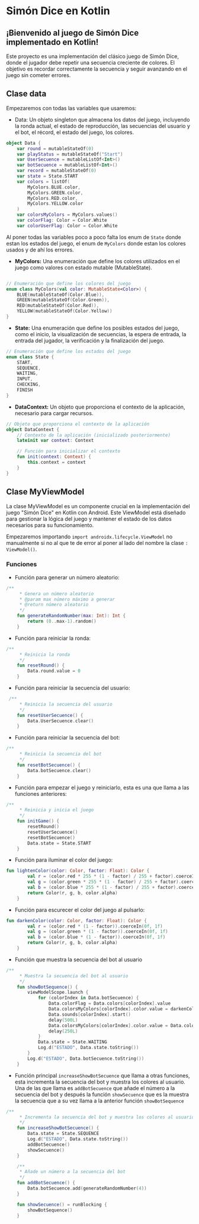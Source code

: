 # Simón Dice en Kotlin
## ¡Bienvenido al juego de Simón Dice implementado en Kotlin!

Este proyecto es una implementación del clásico juego de Simón Dice, donde el jugador debe repetir una secuencia
creciente de colores. El objetivo es recordar correctamente la secuencia y seguir avanzando en el juego sin cometer
errores.

## Clase data
Empezaremos con todas las variables que usaremos:

- Data: Un objeto singleton que almacena los datos del juego, incluyendo la ronda actual, el estado de reproducción, las
  secuencias del usuario y el bot, el récord, el estado del juego, los colores.

```kotlin
object Data {
    var round = mutableStateOf(0)
    var playStatus = mutableStateOf("Start")
    var UserSecuence = mutableListOf<Int>()
    var botSecuence = mutableListOf<Int>()
    var record = mutableStateOf(0)
    var state = State.START
    var colors = listOf(
        MyColors.BLUE.color,
        MyColors.GREEN.color,
        MyColors.RED.color,
        MyColors.YELLOW.color
    )
    var colorsMyColors = MyColors.values()
    var colorFlag: Color = Color.White
    var colorUserFlag: Color = Color.White

```

Al poner todas las variables poco a poco falta los enum de `State` donde estan los estados del juego, el enum de `MyColors`
donde estan los colores usados y de ahí los errores.


- **MyColors:** Una enumeración que define los colores utilizados en el juego como valores con estado mutable (MutableState<Color>).
```kotlin 

// Enumeración que define los colores del juego
enum class MyColors(val color: MutableState<Color>) {
    BLUE(mutableStateOf(Color.Blue)),
    GREEN(mutableStateOf(Color.Green)),
    RED(mutableStateOf(Color.Red)),
    YELLOW(mutableStateOf(Color.Yellow))
}

```

- **State:** Una enumeración que define los posibles estados del juego, como el inicio, la visualización de secuencias, la
  espera de entrada, la entrada del jugador, la verificación y la finalización del juego.
```kotlin
// Enumeración que define los estados del juego
enum class State {
    START,
    SEQUENCE,
    WAITING,
    INPUT,
    CHECKING,
    FINISH
}

```

- **DataContext:** Un objeto que proporciona el contexto de la aplicación, necesario para cargar
  recursos.

```kotlin
// Objeto que proporciona el contexto de la aplicación
object DataContext {
    // Contexto de la aplicación (inicializado posteriormente)
    lateinit var context: Context

    // Función para inicializar el contexto
    fun init(context: Context) {
        this.context = context
    }
}
```

## Clase MyViewModel

La clase MyViewModel es un componente crucial en la implementación del juego "Simón Dice" en Kotlin con Android. Este
ViewModel está diseñado para gestionar la lógica del juego y mantener el estado de los datos necesarios para su funcionamiento.

Empezaremos importando `import androidx.lifecycle.ViewModel` no manualmente si no al que te de error al poner al lado del
nombre la clase `: ViewModel()`.

### Funciones

- Función para generar un número aleatorio:

```kotlin
/**
     * Genera un número aleatorio
     * @param max número máximo a generar
     * @return número aleatorio
     */
    fun generateRandomNumber(max: Int): Int {
        return (0..max-1).random()
    }
```

- Función para reiniciar la ronda:

```kotlin
/**
     * Reinicia la ronda
     */
    fun resetRound() {
        Data.round.value = 0
    }
```

- Función para reiniciar la secuencia del usuario:

```kotlin
 /**
     * Reinicia la secuencia del usuario
     */
    fun resetUserSecuence() {
        Data.UserSecuence.clear()
    }
```

- Función para reiniciar la secuencia del bot:

```kotlin
/**
     * Reinicia la secuencia del bot
     */
    fun resetBotSecuence() {
        Data.botSecuence.clear()
    }
```

- Función para empezar el juego y reiniciarlo, esta es una que llama a las funciones anteriores:

```kotlin
/**
     * Reinicia y inicia el juego
     */
    fun initGame() {
        resetRound()
        resetUserSecuence()
        resetBotSecuence()
        Data.state = State.START
    }
```

- Función para iluminar el color del juego:

```kotlin
fun lightenColor(color: Color, factor: Float): Color {
        val r = (color.red * 255 * (1 - factor) / 255 + factor).coerceIn(0f, 1f)
        val g = (color.green * 255 * (1 - factor) / 255 + factor).coerceIn(0f, 1f)
        val b = (color.blue * 255 * (1 - factor) / 255 + factor).coerceIn(0f, 1f)
        return Color(r, g, b, color.alpha)
    }
```

- Función para escurecer el color del juego al pulsarlo:

```kotlin
fun darkenColor(color: Color, factor: Float): Color {
        val r = (color.red * (1 - factor)).coerceIn(0f, 1f)
        val g = (color.green * (1 - factor)).coerceIn(0f, 1f)
        val b = (color.blue * (1 - factor)).coerceIn(0f, 1f)
        return Color(r, g, b, color.alpha)
    }
```

- Función que muestra la secuencia del bot al usuario

```kotlin
/**
     * Muestra la secuencia del bot al usuario
     */
    fun showBotSequence() {
        viewModelScope.launch {
            for (colorIndex in Data.botSecuence) {
                Data.colorFlag = Data.colors[colorIndex].value
                Data.colorsMyColors[colorIndex].color.value = darkenColor(Data.colorFlag, 0.5f)
                Data.sounds[colorIndex].start()
                delay(500L)
                Data.colorsMyColors[colorIndex].color.value = Data.colorFlag
                delay(250L)
            }
            Data.state = State.WAITING
            Log.d("ESTADO", Data.state.toString())
        }
        Log.d("ESTADO", Data.botSecuence.toString())
    }
```
- Función principal `increaseShowBotSecuence` que llama a otras funciones, esta incrementa la secuencia del bot y muestra los colores al usuario.
Una de las que llama es `addBotSecuence` que añade el número a la secuencia del bot y después la función `showSecuence` que es la muestra la secuencia
que a su vez llama a la anterior función `showBotSequence`
```kotlin
/**
     * Incrementa la secuencia del bot y muestra los colores al usuario
     */
    fun increaseShowBotSecuence() {
        Data.state = State.SEQUENCE
        Log.d("ESTADO", Data.state.toString())
        addBotSecuence()
        showSecuence()
    }

    /**
     * Añade un número a la secuencia del bot
     */
    fun addBotSecuence() {
        Data.botSecuence.add(generateRandomNumber(4))
    }

    fun showSecuence() = runBlocking {
        showBotSequence()
    }

```

